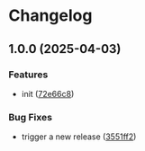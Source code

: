 # Changelog

## 1.0.0 (2025-04-03)


### Features

* init ([72e66c8](https://github.com/bogaertg/release-please-bug-update-prs/commit/72e66c8d18cd102372cafc136b4b8fe4a9f60aa8))


### Bug Fixes

* trigger a new release ([3551ff2](https://github.com/bogaertg/release-please-bug-update-prs/commit/3551ff206a1c7210ddfca806dc7576c3aa2b6bc4))
